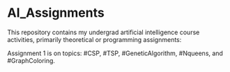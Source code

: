 # AI_Assignments
This repository contains my undergrad artificial intelligence course activities, primarily theoretical or programming assignments:

Assignment 1 is on topics: #CSP, #TSP, #GeneticAlgorithm, #Nqueens, and #GraphColoring.
